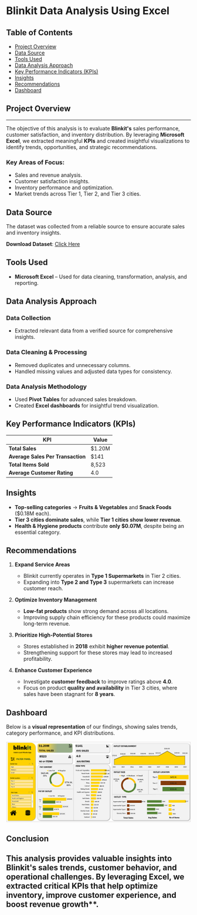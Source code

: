 # Blinkit Data Analysis Using Excel 

## Table of Contents
- [Project Overview](#project-overview)
- [Data Source](#data-source)
- [Tools Used](#tools-used)
- [Data Analysis Approach](#data-analysis-approach)
- [Key Performance Indicators (KPIs)](#key-performance-indicators-kpis)
- [Insights](#insights)
- [Recommendations](#recommendations)
- [Dashboard](#dashboard)

## Project Overview
---
The objective of this analysis is to evaluate **Blinkit's** sales performance, customer satisfaction, and inventory distribution. By leveraging **Microsoft Excel**, we extracted meaningful **KPIs** and created insightful visualizations to identify trends, opportunities, and strategic recommendations.

### Key Areas of Focus:
- Sales and revenue analysis.
- Customer satisfaction insights.
- Inventory performance and optimization.
- Market trends across Tier 1, Tier 2, and Tier 3 cities.

## Data Source   
The dataset was collected from a reliable source to ensure accurate sales and inventory insights.

 **Download Dataset**: [Click Here](https://github.com/Abhay020202/Blinkit-Analysis/blob/main/BlinkIT%20Grocery%20Data%20Excel.xlsx)

## Tools Used   
- **Microsoft Excel** – Used for data cleaning, transformation, analysis, and reporting.  

## Data Analysis Approach   

### **Data Collection**  
- Extracted relevant data from a verified source for comprehensive insights.

### **Data Cleaning & Processing**  
- Removed duplicates and unnecessary columns.  
- Handled missing values and adjusted data types for consistency.

### **Data Analysis Methodology**  
- Used **Pivot Tables** for advanced sales breakdown.  
- Created **Excel dashboards** for insightful trend visualization.

## Key Performance Indicators (KPIs)   

| KPI | Value |
|---|---|
| **Total Sales** | $1.20M |
| **Average Sales Per Transaction** | $141 |
| **Total Items Sold** | 8,523 |
| **Average Customer Rating** | 4.0 |

## Insights   

- **Top-selling categories** → **Fruits & Vegetables** and **Snack Foods** ($0.18M each).  
- **Tier 3 cities dominate sales**, while **Tier 1 cities show lower revenue**.  
- **Health & Hygiene products** contribute **only $0.07M**, despite being an essential category.  

## Recommendations   

1. **Expand Service Areas**  
   - Blinkit currently operates in **Type 1 Supermarkets** in Tier 2 cities.  
   - Expanding into **Type 2 and Type 3** supermarkets can increase customer reach.  

2. **Optimize Inventory Management**  
   - **Low-fat products** show strong demand across all locations.  
   - Improving supply chain efficiency for these products could maximize long-term revenue.  

3. **Prioritize High-Potential Stores**  
   - Stores established in **2018** exhibit **higher revenue potential**.  
   - Strengthening support for these stores may lead to increased profitability.  

4. **Enhance Customer Experience**  
   - Investigate **customer feedback** to improve ratings above **4.0**.  
   - Focus on product **quality and availability** in Tier 3 cities, where sales have been stagnant for **8 years**.  

## Dashboard  

Below is a **visual representation** of our findings, showing sales trends, category performance, and KPI distributions.

![Dashboard](https://github.com/Abhay020202/Blinkit-Analysis/blob/main/Screenshot%202025-04-06%20193759.png)


## Conclusion   

This analysis provides valuable insights into Blinkit's sales trends, customer behavior, and operational challenges. By leveraging Excel, we extracted critical KPIs that help optimize inventory, improve customer experience, and boost revenue growth**.
------
